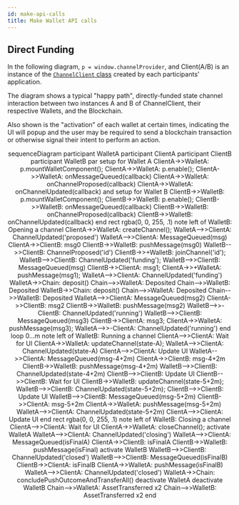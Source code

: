 ```yaml
---
id: make-api-calls
title: Make Wallet API calls
---
```


## Direct Funding

In the following diagram, `p = window.channelProvider`, and Client(A/B) is an instance of the [`ChannelClient` class](../channel-client-api/channel-client.channelclient) created by each participants' application.

The diagram shows a typical "happy path", directly-funded state channel interaction between two instances A and B of ChannelClient, their respective Wallets, and the Blockchain.

Also shown is the "activation" of each wallet at certain times, indicating the UI will popup and the user may be required to send a blockchain transaction or otherwise signal their intent to perform an action.

<div class="mermaid" align="center">
sequenceDiagram
participant WalletA
participant ClientA
participant ClientB
participant WalletB
    par setup for Wallet A
        ClientA->>WalletA: p.mountWalletComponent();
        ClientA->>WalletA: p.enable();
        ClientA->>WalletA: onMessageQueued(callback)
        ClientA->>WalletA: onChannelProposed(callback)
        ClientA->>WalletA: onChannelUpdated(callback)
    and setup for Wallet B
        ClientB->>WalletB: p.mountWalletComponent();
        ClientB->>WalletB: p.enable();
        ClientB->>WalletB: onMessageQueued(callback)
        ClientB->>WalletB: onChannelProposed(callback)
        ClientB->>WalletB: onChannelUpdated(callback)
    end
rect rgba(0, 0, 255, .1)
    note left of WalletB: Opening a channel
    ClientA->>WalletA: createChannel();
    WalletA-->>ClientA: ChannelUpdated('proposed')
    WalletA-->>ClientA: MessageQueued(msg)
    ClientA->>ClientB: msg0
    ClientB->>WalletB: pushMessage(msg0)
    WalletB-->>ClientB: ChannelProposed('id')
    ClientB->>+WalletB: joinChannel('id');
    WalletB-->>ClientB: ChannelUpdated('funding');
    WalletB-->>ClientB: MessageQueued(msg)
    ClientB->>ClientA: msg1;
    ClientA->>+WalletA: pushMessage(msg1);
    WalletA-->>ClientA: ChannelUpdated('funding')
    WalletA->>Chain: deposit()
    Chain-->>WalletA: Deposited
    Chain-->>WalletB: Deposited
    WalletB->>Chain: deposit()
    Chain-->>WalletA: Deposited
    Chain-->>WalletB: Deposited
    WalletA-->>ClientA: MessageQueued(msg2)
    ClientA->>ClientB: msg2
    ClientB->>WalletB: pushMessage(msg2)
    WalletB-->>-ClientB: ChannelUpdated('running')
    WalletB-->>ClientB: MessageQueued(msg3)
    ClientB->>ClientA: msg3;
    ClientA->>WalletA: pushMessage(msg3);
    WalletA-->>-ClientA: ChannelUpdated('running')
end
loop 0...m
    note left of WalletB: Running a channel
    ClientA-->>ClientA: Wait for UI
    ClientA->>WalletA: updateChannel(state-A);
    WalletA-->>ClientA: ChannelUpdated(state-A)
    ClientA-->>ClientA: Update UI
    WalletA-->>ClientA: MessageQueued(msg-4+2m)
    ClientA->>ClientB: msg-4+2m
    ClientB->>WalletB: pushMessage(msg-4+2m)
    WalletB-->>ClientB: ChannelUpdated(state-4+2m)
    ClientB-->>ClientB: Update UI
    ClientB-->>ClientB: Wait for UI
    ClientB->>WalletB: updateChannel(state-5+2m);
    WalletB-->>ClientB: ChannelUpdated(state-5+2m);
    ClientB-->>ClientB: Update UI
    WalletB-->>ClientB: MessageQueued(msg-5+2m)
    ClientB->>ClientA: msg-5+2m
    ClientA->>WalletA: pushMessage(msg-5+2m)
    WalletA-->>ClientA: ChannelUpdated(state-5+2m)
    ClientA-->>ClientA: Update UI
end
rect rgba(0, 0, 255, .1)
note left of WalletB: Closing a channel
    ClientA-->>ClientA: Wait for UI
    ClientA->>WalletA: closeChannel();
    activate WalletA
    WalletA-->>ClientA: ChannelUpdated('closing')
    WalletA-->>ClientA: MessageQueued(isFinalA)
    ClientA->>ClientB: isFinalA
    ClientB->>WalletB: pushMessage(isFinal)
    activate WalletB
    WalletB-->>ClientB: ChannelUpdated('closed')
    WalletB-->>ClientB: MessageQueued(isFinalB)
    ClientB->>ClientA: isFinalB
    ClientA->>WalletA: pushMessage(isFinalB)
    WalletA-->>ClientA: ChannelUpdated('closed')
    WalletA->>Chain: concludePushOutcomeAndTransferAll()
    deactivate WalletA
    deactivate WalletB
    Chain-->>WalletA: AssetTransferred x2
    Chain-->>WalletB: AssetTransferred x2
end
</div>
